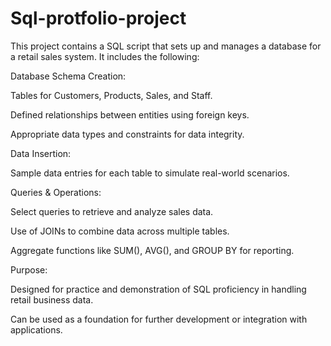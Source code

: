 # Sql-protfolio-project
This project contains a SQL script that sets up and manages a database for a retail sales system. It includes the following:

Database Schema Creation:

Tables for Customers, Products, Sales, and Staff.

Defined relationships between entities using foreign keys.

Appropriate data types and constraints for data integrity.

Data Insertion:

Sample data entries for each table to simulate real-world scenarios.

Queries & Operations:

Select queries to retrieve and analyze sales data.

Use of JOINs to combine data across multiple tables.

Aggregate functions like SUM(), AVG(), and GROUP BY for reporting.

Purpose:

Designed for practice and demonstration of SQL proficiency in handling retail business data.

Can be used as a foundation for further development or integration with applications.

